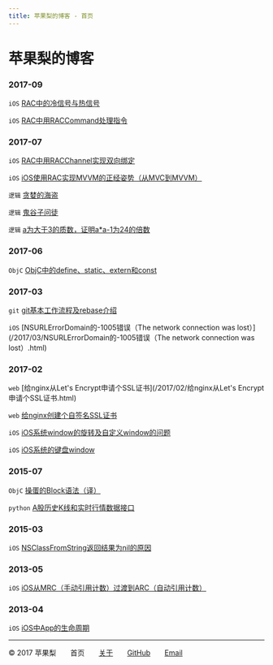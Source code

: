 ```yaml
---
title: 苹果梨的博客 - 首页
---
```


# 苹果梨的博客

### 2017-09

`iOS` [RAC中的冷信号与热信号](/2017/09/RAC中的冷信号与热信号.html)

`iOS` [RAC中用RACCommand处理指令](/2017/09/RAC中用RACCommand处理指令.html)

### 2017-07

`iOS` [RAC中用RACChannel实现双向绑定](/2017/07/RAC中用RACChannel实现双向绑定.html)

`iOS` [iOS使用RAC实现MVVM的正经姿势（从MVC到MVVM）](/2017/07/iOS使用RAC实现MVVM的正经姿势（从MVC到MVVM）.html)

`逻辑` [贪婪的海盗](/2017/07/贪婪的海盗.html)

`逻辑` [鬼谷子问徒](/2017/07/鬼谷子问徒.html)

`逻辑` [a为大于3的质数，证明a*a-1为24的倍数](/2017/07/a为大于3的质数，证明a*a-1为24的倍数.html)

### 2017-06

`ObjC` [ObjC中的define、static、extern和const](/2017/06/ObjC中的define、static、extern和const.html)

### 2017-03

`git` [git基本工作流程及rebase介绍](/2017/03/git基本工作流程及rebase介绍.html)

`iOS` [NSURLErrorDomain的-1005错误（The network connection was lost）](/2017/03/NSURLErrorDomain的-1005错误（The network connection was lost）.html)

### 2017-02

`web` [给nginx从Let's Encrypt申请个SSL证书](/2017/02/给nginx从Let's Encrypt申请个SSL证书.html)

`web` [给nginx创建个自签名SSL证书](/2017/02/给nginx创建个自签名SSL证书.html)

`iOS` [iOS系统window的旋转及自定义window的问题](/2017/02/iOS系统window的旋转及自定义window的问题.html)

`iOS` [iOS系统的键盘window](/2017/02/iOS系统的键盘window.html)

### 2015-07

`ObjC` [操蛋的Block语法（译）](/2015/07/操蛋的Block语法（译）.html)

`python` [A股历史K线和实时行情数据接口](/2015/07/A股历史K线和实时行情数据接口.html)

### 2015-03

`iOS` [NSClassFromString返回结果为nil的原因](/2015/03/NSClassFromString返回结果为nil的原因.html)

### 2013-05

`iOS` [iOS从MRC（手动引用计数）过渡到ARC（自动引用计数）](/2013/05/iOS从MRC（手动引用计数）过渡到ARC（自动引用计数）.html)

### 2013-04

`iOS` [iOS中App的生命周期](/2013/04/iOS中App的生命周期.html)

------

© 2017 苹果梨　　首页　　[关于](/about.html)　　[GitHub](https://github.com/HarrisonXi)　　[Email](mailto:gpra8764@gmail.com)
